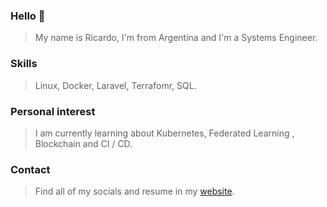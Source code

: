 
<!--
**ricardogarro/ricardogarro** is a ✨ _special_ ✨ repository because its `README.md` (this file) appears on your GitHub profile.

Here are some ideas to get you started:

- 🔭 I’m currently working on ...
- 🌱 I’m currently learning ...
- 👯 I’m looking to collaborate on ...
- 🤔 I’m looking for help with ...
- 💬 Ask me about ...
- 📫 How to reach me: ...
- 😄 Pronouns: ...
- ⚡ Fun fact: ...
-->

### Hello 👋

> My name is Ricardo, I'm from Argentina and I'm a Systems Engineer.

### Skills
> Linux, Docker, Laravel, Terrafomr, SQL.


### Personal interest

> I am currently learning about Kubernetes, Federated Learning , Blockchain and CI / CD.


### Contact 

> Find all of my socials and resume in my [website](http://argelinux.com.ar).


